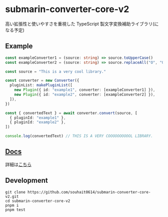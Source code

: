 # submarin-converter-core-v2

高い拡張性と使いやすさを重視した TypeScript 製文字変換補助ライブラリ(になる予定)

## Example

```typescript
const exampleConverter1 = (source: string) => source.toUpperCase()
const exampleConverter2 = (source: string) => source.replaceAll("O", "OOOOO")

const source = "This is a very cool library."

const converter = new Converter({
  pluginList: makePluginList([
    new Plugin({ id: "example1", converter: [exampleConverter1] }),
    new Plugin({ id: "example2", converter: [exampleConverter2] }),
  ]),
})

const { convertedText } = await converter.convert(source, [
  { pluginId: "example1" },
  { pluginId: "example2" },
])

console.log(convertedText) // THIS IS A VERY COOOOOOOOOOL LIBRARY.
```

## [Docs](https://souhait0614.github.io/submarin-converter-core-v2/)

詳細は[こちら](https://souhait0614.github.io/submarin-converter-core-v2/)

## Development

```shell
git clone https://github.com/souhait0614/submarin-converter-core-v2.git
cd submarin-converter-core-v2
pnpm i
pnpm test
```

